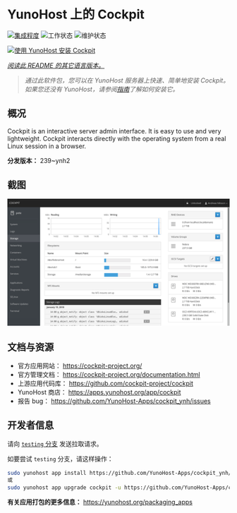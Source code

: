<!--
注意：此 README 由 <https://github.com/YunoHost/apps/tree/master/tools/readme_generator> 自动生成
请勿手动编辑。
-->

# YunoHost 上的 Cockpit

[![集成程度](https://dash.yunohost.org/integration/cockpit.svg)](https://dash.yunohost.org/appci/app/cockpit) ![工作状态](https://ci-apps.yunohost.org/ci/badges/cockpit.status.svg) ![维护状态](https://ci-apps.yunohost.org/ci/badges/cockpit.maintain.svg)

[![使用 YunoHost 安装 Cockpit](https://install-app.yunohost.org/install-with-yunohost.svg)](https://install-app.yunohost.org/?app=cockpit)

*[阅读此 README 的其它语言版本。](./ALL_README.md)*

> *通过此软件包，您可以在 YunoHost 服务器上快速、简单地安装 Cockpit。*  
> *如果您还没有 YunoHost，请参阅[指南](https://yunohost.org/install)了解如何安装它。*

## 概况

Cockpit is an interactive server admin interface. It is easy to use and very lightweight. Cockpit interacts directly with the operating system from a real Linux session in a browser.

**分发版本：** 239~ynh2

## 截图

![Cockpit 的截图](./doc/screenshots/screenshot-storage.png)

## 文档与资源

- 官方应用网站： <https://cockpit-project.org/>
- 官方管理文档： <https://cockpit-project.org/documentation.html>
- 上游应用代码库： <https://github.com/cockpit-project/cockpit>
- YunoHost 商店： <https://apps.yunohost.org/app/cockpit>
- 报告 bug： <https://github.com/YunoHost-Apps/cockpit_ynh/issues>

## 开发者信息

请向 [`testing` 分支](https://github.com/YunoHost-Apps/cockpit_ynh/tree/testing) 发送拉取请求。

如要尝试 `testing` 分支，请这样操作：

```bash
sudo yunohost app install https://github.com/YunoHost-Apps/cockpit_ynh/tree/testing --debug
或
sudo yunohost app upgrade cockpit -u https://github.com/YunoHost-Apps/cockpit_ynh/tree/testing --debug
```

**有关应用打包的更多信息：** <https://yunohost.org/packaging_apps>
